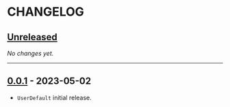 # CHANGELOG

<!-- 
Add new items at the end of the relevant section under **Unreleased**.
-->

## [Unreleased]

*No changes yet.*

---

## [0.0.1] - 2023-05-02

- `UserDefault` initial release.

<!-- Link references for releases -->

[Unreleased]: https://github.com/swift-library/swift-userdefault/compare/0.0.1...HEAD
[0.0.2]: https://github.com/swift-library/swift-userdefault/compare/0.0.1...0.0.2
[0.0.1]: https://github.com/swift-library/swift-userdefault/releases/tag/0.0.1
